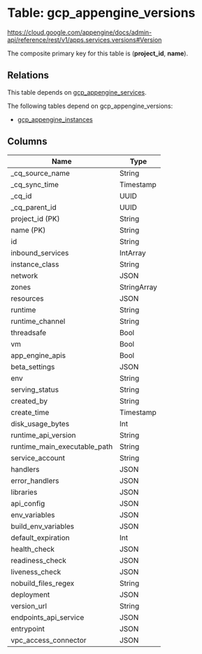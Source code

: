 # Table: gcp_appengine_versions

https://cloud.google.com/appengine/docs/admin-api/reference/rest/v1/apps.services.versions#Version

The composite primary key for this table is (**project_id**, **name**).

## Relations

This table depends on [gcp_appengine_services](gcp_appengine_services.md).

The following tables depend on gcp_appengine_versions:
  - [gcp_appengine_instances](gcp_appengine_instances.md)

## Columns

| Name          | Type          |
| ------------- | ------------- |
|_cq_source_name|String|
|_cq_sync_time|Timestamp|
|_cq_id|UUID|
|_cq_parent_id|UUID|
|project_id (PK)|String|
|name (PK)|String|
|id|String|
|inbound_services|IntArray|
|instance_class|String|
|network|JSON|
|zones|StringArray|
|resources|JSON|
|runtime|String|
|runtime_channel|String|
|threadsafe|Bool|
|vm|Bool|
|app_engine_apis|Bool|
|beta_settings|JSON|
|env|String|
|serving_status|String|
|created_by|String|
|create_time|Timestamp|
|disk_usage_bytes|Int|
|runtime_api_version|String|
|runtime_main_executable_path|String|
|service_account|String|
|handlers|JSON|
|error_handlers|JSON|
|libraries|JSON|
|api_config|JSON|
|env_variables|JSON|
|build_env_variables|JSON|
|default_expiration|Int|
|health_check|JSON|
|readiness_check|JSON|
|liveness_check|JSON|
|nobuild_files_regex|String|
|deployment|JSON|
|version_url|String|
|endpoints_api_service|JSON|
|entrypoint|JSON|
|vpc_access_connector|JSON|